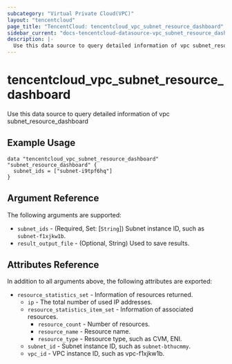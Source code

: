 ```yaml
---
subcategory: "Virtual Private Cloud(VPC)"
layout: "tencentcloud"
page_title: "TencentCloud: tencentcloud_vpc_subnet_resource_dashboard"
sidebar_current: "docs-tencentcloud-datasource-vpc_subnet_resource_dashboard"
description: |-
  Use this data source to query detailed information of vpc subnet_resource_dashboard
---
```


# tencentcloud_vpc_subnet_resource_dashboard

Use this data source to query detailed information of vpc subnet_resource_dashboard

## Example Usage

```hcl
data "tencentcloud_vpc_subnet_resource_dashboard" "subnet_resource_dashboard" {
  subnet_ids = ["subnet-i9tpf6hq"]
}
```

## Argument Reference

The following arguments are supported:

* `subnet_ids` - (Required, Set: [`String`]) Subnet instance ID, such as `subnet-f1xjkw1b`.
* `result_output_file` - (Optional, String) Used to save results.

## Attributes Reference

In addition to all arguments above, the following attributes are exported:

* `resource_statistics_set` - Information of resources returned.
  * `ip` - The total number of used IP addresses.
  * `resource_statistics_item_set` - Information of associated resources.
    * `resource_count` - Number of resources.
    * `resource_name` - Resource name.
    * `resource_type` - Resource type, such as CVM, ENI.
  * `subnet_id` - Subnet instance ID, such as `subnet-bthucmmy`.
  * `vpc_id` - VPC instance ID, such as vpc-f1xjkw1b.


